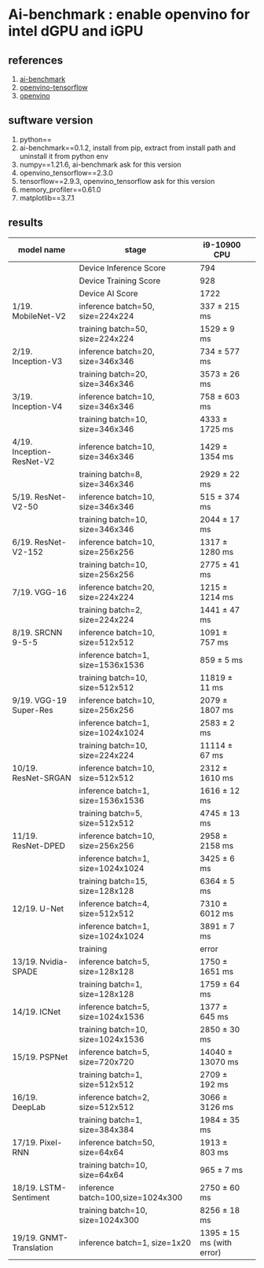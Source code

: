 Ai-benchmark : enable openvino for intel dGPU and iGPU
========
## references
1. [ai-benchmark](https://ai-benchmark.com/alpha)
2. [openvino-tensorflow](https://github.com/openvinotoolkit/openvino_tensorflow)
3. [openvino](https://github.com/openvinotoolkit/openvino)

## suftware version
1. python==
2. ai-benchmark==0.1.2, install from pip, extract from install path and uninstall it from python env
3. numpy==1.21.6, ai-benchmark ask for this version
4. openvino_tensorflow==2.3.0
5. tensorflow==2.9.3, openvino_tensorflow ask for this version
6. memory_profiler==0.61.0
7. matplotlib==3.7.1

## results

| model name                | stage                              | i9-10900 CPU              |     |
|---------------------------|------------------------------------|---------------------------|-----|
|                           | Device Inference Score             | 794                       |     |
|                           | Device Training Score              | 928                       |     |
|                           | Device AI Score                    | 1722                      |     |
| 1/19. MobileNet-V2        | inference batch=50, size=224x224   | 337 ± 215 ms              |     |
|                           | training  batch=50, size=224x224   | 1529 ± 9 ms               |     |     
| 2/19. Inception-V3        | inference batch=20, size=346x346   | 734 ± 577 ms              |     | 
|                           | training  batch=20, size=346x346   | 3573 ± 26 ms              |     |     
| 3/19. Inception-V4        | inference batch=10, size=346x346   | 758 ± 603 ms              |     |     
|                           | training  batch=10, size=346x346   | 4333 ± 1725 ms            |     |     
| 4/19. Inception-ResNet-V2 | inference batch=10, size=346x346   | 1429 ± 1354 ms            |     |     
|                           | training  batch=8,  size=346x346   | 2929 ± 22 ms              |     |     
| 5/19. ResNet-V2-50        | inference batch=10, size=346x346   | 515 ± 374 ms              |     |     
|                           | training  batch=10, size=346x346   | 2044 ± 17 ms              |     |     
| 6/19. ResNet-V2-152       | inference batch=10, size=256x256   | 1317 ± 1280 ms            |     |     
|                           | training  batch=10, size=256x256   | 2775 ± 41 ms              |     |     
| 7/19. VGG-16              | inference batch=20, size=224x224   | 1215 ± 1214 ms            |     |     
|                           | training  batch=2,  size=224x224   | 1441 ± 47 ms              |     |     
| 8/19. SRCNN 9-5-5         | inference batch=10, size=512x512   | 1091 ± 757 ms             |     |     
|                           | inference batch=1,  size=1536x1536 | 859 ± 5 ms                |     |
|                           | training  batch=10, size=512x512   | 11819 ± 11 ms             |     |
| 9/19. VGG-19 Super-Res    | inference batch=10, size=256x256   | 2079 ± 1807 ms            |     | 
|                           | inference batch=1,  size=1024x1024 | 2583 ± 2 ms               |     |     
|                           | training  batch=10, size=224x224   | 11114 ± 67 ms             |     |              
| 10/19. ResNet-SRGAN       | inference batch=10, size=512x512   | 2312 ± 1610 ms            |     |     
|                           | inference batch=1,  size=1536x1536 | 1616 ± 12 ms              |     |     
|                           | training  batch=5,  size=512x512   | 4745 ± 13 ms              |     |     
| 11/19. ResNet-DPED        | inference batch=10, size=256x256   | 2958 ± 2158 ms            |     |     
|                           | inference batch=1,  size=1024x1024 | 3425 ± 6 ms               |     |     
|                           | training  batch=15, size=128x128   | 6364 ± 5 ms               |     |     
| 12/19. U-Net              | inference batch=4,  size=512x512   | 7310 ± 6012 ms            |     |     
|                           | inference batch=1,  size=1024x1024 | 3891 ± 7 ms               |     |     
|                           | training                           | error                     |     |
| 13/19. Nvidia-SPADE       | inference batch=5,  size=128x128   | 1750 ± 1651 ms            |     |     
|                           | training  batch=1,  size=128x128   | 1759 ± 64 ms              |     |     
| 14/19. ICNet              | inference batch=5,  size=1024x1536 | 1377 ± 645 ms             |     |     
|                           | training  batch=10, size=1024x1536 | 2850 ± 30 ms              |     |     
| 15/19. PSPNet             | inference batch=5,  size=720x720   | 14040 ± 13070 ms          |     |
|                           | training  batch=1,  size=512x512   | 2709 ± 192 ms             |     |     
| 16/19. DeepLab            | inference batch=2,  size=512x512   | 3066 ± 3126 ms            |     |     
|                           | training  batch=1,  size=384x384   | 1984 ± 35 ms              |     |     
| 17/19. Pixel-RNN          | inference batch=50, size=64x64     | 1913 ± 803 ms             |     |     
|                           | training  batch=10, size=64x64     | 965 ± 7 ms                |     |     
| 18/19. LSTM-Sentiment     | inference batch=100,size=1024x300  | 2750 ± 60 ms              |     |     
|                           | training  batch=10, size=1024x300  | 8256 ± 18 ms              |     |     
| 19/19. GNMT-Translation   | inference batch=1,  size=1x20      | 1395 ± 15 ms (with error) |     |     

